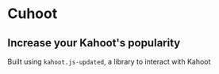 # Cuhoot

## Increase your Kahoot's popularity

Built using `kahoot.js-updated`, a library to interact with Kahoot
